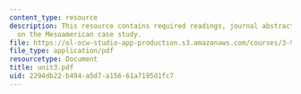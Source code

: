 ```yaml
---
content_type: resource
description: This resource contains required readings, journal abstracts, and synopses
  on the Mesoamerican case study.
file: https://ol-ocw-studio-app-production.s3.amazonaws.com/courses/3-986-the-human-past-introduction-to-archaeology-fall-2006/2294db22b494a5d7a15661a7195d1fc7_unit3.pdf
file_type: application/pdf
resourcetype: Document
title: unit3.pdf
uid: 2294db22-b494-a5d7-a156-61a7195d1fc7
---
```

